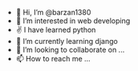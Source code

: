 - 👋 Hi, I’m @barzan1380
- 👀 I’m interested in web developing
- ✌ I  have learned python
- 🌱 I’m currently learning django
- 💞️ I’m looking to collaborate on ...
- 📫 How to reach me ...

<!---
barzan1380/barzan1380 is a ✨ special ✨ repository because its `README.md` (this file) appears on your GitHub profile.
You can click the Preview link to take a look at your changes.
--->

